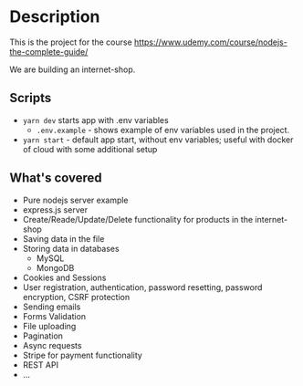 # Description

This is the project for the course https://www.udemy.com/course/nodejs-the-complete-guide/

We are building an internet-shop.

## Scripts

- `yarn dev` starts app with .env variables
  - `.env.example` - shows example of env variables used in the project.
- `yarn start` - default app start, without env variables; useful with docker of cloud with some additional setup

## What's covered

- Pure nodejs server example
- express.js server
- Create/Reade/Update/Delete functionality for products in the internet-shop
- Saving data in the file
- Storing data in databases
  - MySQL
  - MongoDB
- Cookies and Sessions
- User registration, authentication, password resetting, password encryption, CSRF protection
- Sending emails
- Forms Validation
- File uploading
- Pagination
- Async requests
- Stripe for payment functionality
- REST API
- ...
